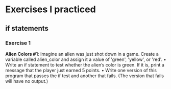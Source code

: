 # Exercises I practiced

## if statements

### Exercise 1

__Alien Colors #1__: Imagine an alien was just shot down in a game. Create a 
variable called alien_color and assign it a value of 'green', 'yellow', or 'red'.
•	 Write an if statement to test whether the alien’s color is green. If it is, print 
a message that the player just earned 5 points.
•	 Write one version of this program that passes the if test and another that 
fails. (The version that fails will have no output.)
